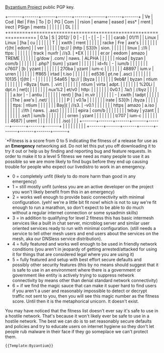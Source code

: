 [Byzantium Project](http://byzantium.virtadpt.net/byzantium.pubkey)
public PGP key.

+-------+-------+-------+-------+-------+-------+-------+-------+
| Ve    | Cod   | Rel   | Fitn  | To    | D     | PG    | Com   |
| rsion | ename | eased | ess\* | rrent | irect | PSign | ments |
|       |       |       |       |       | DL    |       |       |
+=======+=======+=======+=======+=======+=======+=======+=======+
| 0.1a  | S     | 2012/ | 0     | -   [ | -   [ | -     | -     |
|       | carab | 01/11 |       | Linux | Linux |   [ha |    cu |
|       |       |       |       |     T |       | xwith | rrent |
|       |       |       |       | racke |   Fre | axe's |       |
|       |       |       |       | r](ht | edom] |       |   ver |
|       |       |       |       | tp:// | (http | S3](h | sion. |
|       |       |       |       | linux | ://li | ttps: |       |
|       |       |       |       | track | nuxfr | //s3. | \*EX  |
|       |       |       |       | er.or | eedom | amazo | TREME |
|       |       |       |       | g/dow | .com/ | naws. | ALPHA |
|       |       |       |       | nload | byzan | com/b |       |
|       |       |       |       | .php? | tium) | yzant |       |
|       |       |       |       | id=fc | -     | ium/b |       |
|       |       |       |       | c7607 |    [b | yzant |       |
|       |       |       |       | 270ba | yzant | ium-c |       |
|       |       |       |       | 48897 | ium.v | urren |       |
|       |       |       |       | ff865 | irtad | t.iso |       |
|       |       |       |       | ed536 | pt.ne | .asc) |       |
|       |       |       |       | 10135 | t](ht | -     |       |
|       |       |       |       | 54a65 | tp:// | [byza |       |
|       |       |       |       | 9eb&f | byzan | ntium |       |
|       |       |       |       | =Byza | tium. | .virt |       |
|       |       |       |       | ntium | virta | adpt. |       |
|       |       |       |       | %20Li | dpt.n | net]( |       |
|       |       |       |       | nux%2 | et/v0 | http: |       |
|       |       |       |       | 0v0.1 | .1a/) | //byz |       |
|       |       |       |       | a.tor | -     | antiu |       |
|       |       |       |       | rent) |   [ha | m.vir |       |
|       |       |       |       | -     | xwith | tadpt |       |
|       |       |       |       |  [The | axe's | .net/ |       |
|       |       |       |       |     P |       | v0.1a |       |
|       |       |       |       | irate | S3](h | /byza |       |
|       |       |       |       |       | ttps: | ntium |       |
|       |       |       |       | Bay]( | //s3. | -v0.1 |       |
|       |       |       |       | https | amazo | a.iso |       |
|       |       |       |       | ://th | naws. | .asc) |       |
|       |       |       |       | epira | com/b |       |       |
|       |       |       |       | tebay | yzant |       |       |
|       |       |       |       | .se/t | ium/b |       |       |
|       |       |       |       | orren | yzant |       |       |
|       |       |       |       | t/707 | ium-c |       |       |
|       |       |       |       | 4687) | urent |       |       |
|       |       |       |       |       | .iso) |       |       |
+-------+-------+-------+-------+-------+-------+-------+-------+
|       |       |       |       |       |       |       |       |
+-------+-------+-------+-------+-------+-------+-------+-------+

\`\*Fitness is a score from 0 to 5 indicating the fitness of a release
for use as an **Emergency** networking aid. Do not let this put you off
downloading it to try it out or help us by finding and reporting bug and
feature requests. In order to make it to a level 5 fitness we need as
many people to use it as possible so we are more likely to find bugs
before they end up causing trouble for people who expect our livedistro
to work in an emergency.

-   0 = completely unfit (likely to do more harm than good in any
    emergency)
-   1 = still mostly unfit (unless you are an active developer on the
    project you won't likely benefit from this in an emergency)
-   2 = works well enough to provide basic connectivity with minimal
    configuration. (yeh! we're a little bit fit now! which is not to say
    we're fit enough to run a marathon, so don't expect to be able to do
    much without a regular internet connection or some sysadmin skills)
-   3 = in addition to qualifying for level 2 fitness this has basic
    intermesh services like a built in chat server, microblog server and
    similar user oriented services ready to run with minimal
    configuration. (still needs a service to tell other mesh users and
    end users about the services on the mesh, aka our DNSless service
    distribution).
-   4 = fully featured and works well enough to be used in friendly
    network conditions (you aren't in jeopardy of getting
    arrested/attacked for using it for things that are considered legal
    where you are using it)
-   5 = fully featured and setup with best effort secure defaults and
    possibly other security features (this by no means should suggest
    that it is safe to use in an environment where there is a government
    or government like entity is actively trying to suppress network
    connectivity by means other than denial standard network
    connectivity)
-   6 = if we find the magic sauce that can make it super hard to find
    users if you aren't a user and reasonably impossible to detect or
    decrypt traffic not sent to you, then you will see this magic number
    as the fitness score. Until then it is the metaphorical unicorn. It
    doesn't exist.

You may have noticed that the fitness list doesn't ever say it's safe to
use in a hostile network. That's because it won't likely ever be safe to
use in a hostile network. The best we can do is to set reasonably secure
defaults and policies and try to educate users on internet hygiene so
they don't let people rub malware in their face if they go someplace we
can't protect them.

```{=mediawiki}
{{Template:Byzantium}}
```
